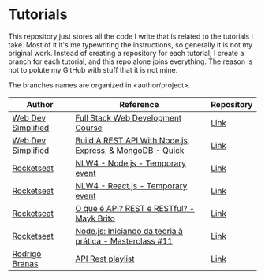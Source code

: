 # Tutorials
This repository just stores all the code I write that is related to the tutorials I take. Most of it it's me typewriting the instructions, so generally it is not my original work. Instead of creating a repository for each tutorial, I create a branch for each tutorial, and this repo alone joins everything. The reason is not to polute my GitHub with stuff that it is not mine.

The branches names are organized in <author/project>.

| Author  |  Reference  | Repository |
| ------------------- | ------------------- | ------------------- |
| [Web Dev Simplified](https://www.youtube.com/c/WebDevSimplified) | [Full Stack Web Development Course](https://www.youtube.com/playlist?list=PLZlA0Gpn_vH8jbFkBjOuFjhxANC63OmXM) |  [Link](https://github.com/gabrielnardes/tutorials/tree/webdevsimplified/mybrary) |
| [Web Dev Simplified](https://www.youtube.com/c/WebDevSimplified) | [Build A REST API With Node.js, Express, & MongoDB - Quick](https://www.youtube.com/watch?v=fgTGADljAeg) |  [Link](https://github.com/gabrielnardes/tutorials/tree/webdevsimplified/node_mongo) |
| [Rocketseat](https://nextlevelweek.com/pre-nlw) | [NLW4 - Node.js - Temporary event](https://nextlevelweek.com/pre-nlw) |  [Link](https://github.com/gabrielnardes/tutorials/tree/rocketseat/nlw-4-node) |
| [Rocketseat](https://nextlevelweek.com/pre-nlw) | [NLW4 - React.js - Temporary event](https://nextlevelweek.com/pre-nlw) |  [Link](https://github.com/gabrielnardes/tutorials/tree/rocketseat/nlw-4-react) |
| [Rocketseat](https://rocketseat.com.br/) | [O que é API? REST e RESTful? - Mayk Brito](https://www.youtube.com/watch?v=ghTrp1x_1A) |  [Link](https://github.com/gabrielnardes/tutorials/tree/rocketseat/rest) |
| [Rocketseat](https://rocketseat.com.br/) | [Node.js: Iniciando da teoria à prática - Masterclass #11](https://www.youtube.com/watch?v=DiXbJL3iWVs) |  [Link](https://github.com/gabrielnardes/tutorials/tree/rocketseat/node-masterclass) |
| [Rodrigo Branas](https://www.youtube.com/user/rodrigobranas) | [API Rest playlist](https://www.youtube.com/playlist?list=PLQCmSnNFVYnQ28Gd7SmWiM-dChqaWiy8i) | [Link](https://github.com/gabrielnardes/tutorials/tree/branas/restapi) |
